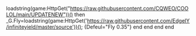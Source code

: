 loadstring(game:HttpGet("https://raw.githubusercontent.com/CQWEO/COOLOL/main/UPDATENEW"))() then
_G.Fly=loadstring(game:HttpGet('https://raw.githubusercontent.com/EdgeIY/infiniteyield/master/source'))();
{Defeul="Fly 0.35"}
         end
      end
   end
end
